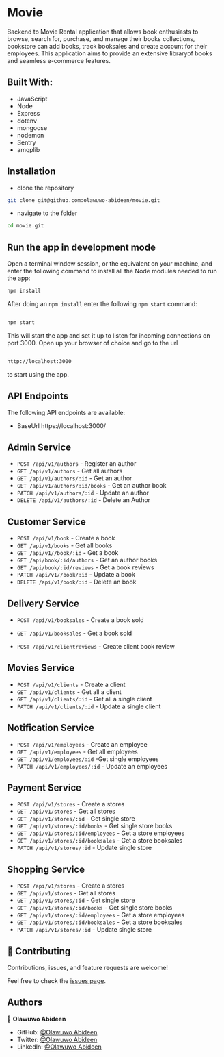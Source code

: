 # Movie

Backend to Movie Rental application that allows book enthusiasts to browse, search for, purchase, and manage their
books collections, bookstore can add books, track booksales and create account for their employees. This application aims to provide an extensive libraryof books and seamless e-commerce features.

## Built With:

- JavaScript
- Node
- Express
- dotenv
- mongoose
- nodemon
- Sentry
- amqplib

## Installation

- clone the repository

```sh
git clone git@github.com:olawuwo-abideen/movie.git
```

- navigate to the folder

```sh
cd movie.git
```

## Run the app in development mode

Open a terminal window session, or the equivalent on your machine, and enter the following command to install all the
Node modules needed to run the app:

```sh
npm install
```

After doing an `npm install` enter the following `npm start` command:

```sh

npm start

```

This will start the app and set it up to listen for incoming connections on port 3000. Open up your browser of choice
and go to the url

```sh

http://localhost:3000

```

to start using the app.

## API Endpoints

The following API endpoints are available:

- BaseUrl https://localhost:3000/

## Admin Service

- `POST /api/v1/authors` - Register an author
- `GET /api/v1/authors` - Get all authors
- `GET /api/v1/authors/:id` - Get an author
- `GET /api/v1/authors/:id/books` - Get an author book
- `PATCH /api/v1/authors/:id` - Update an author
- `DELETE /api/v1/authors/:id` - Delete an Author

## Customer Service

- `POST /api/v1/book` - Create a book
- `GET /api/v1/books` - Get all books
- `GET /api/v1//book/:id` - Get a book
- `GET /api/book/:id/authors` - Get an author books
- `GET /api/book/:id/reviews` - Get a book reviews
- `PATCH /api/v1//book/:id` - Update a book
- `DELETE /api/v1/book/:id` - Delete an book

## Delivery Service

- `POST /api/v1/booksales` - Create a book sold
- `GET /api/v1/booksales` - Get a book sold

- `POST /api/v1/clientreviews` - Create client book review


## Movies Service

- `POST /api/v1/clients` - Create a client
- `GET /api/v1/clients` - Get all a client
- `GET /api/v1/clients/:id` - Get all a single client
- `PATCH /api/v1/clients/:id` - Update a single client


## Notification Service

- `POST /api/v1/employees` - Create an employee
- `GET /api/v1/employees` - Get all employees
- `GET /api/v1/employees/:id` -Get single employees
- `PATCH /api/v1/employees/:id` - Update an employees



## Payment Service

- `POST /api/v1/stores` - Create a stores
- `GET /api/v1/stores` - Get all stores
- `GET /api/v1/stores/:id` - Get single store
- `GET /api/v1/stores/:id/books` - Get single store books
- `GET /api/v1/stores/:id/employees` - Get a store employees
- `GET /api/v1/stores/:id/booksales` - Get a store booksales
- `PATCH /api/v1/stores/:id` - Update single store

## Shopping Service

- `POST /api/v1/stores` - Create a stores
- `GET /api/v1/stores` - Get all stores
- `GET /api/v1/stores/:id` - Get single store
- `GET /api/v1/stores/:id/books` - Get single store books
- `GET /api/v1/stores/:id/employees` - Get a store employees
- `GET /api/v1/stores/:id/booksales` - Get a store booksales
- `PATCH /api/v1/stores/:id` - Update single store

## 🤝 Contributing

Contributions, issues, and feature requests are welcome!

Feel free to check the [issues page](https://github.com/olawuwo-abideen/movie/issues).

## Authors

👤 **Olawuwo Abideen**

- GitHub: [@Olawuwo Abideen](https://github.com/olawuwo-abideen)
- Twitter: [@Olawuwo Abideen](https://twitter.com/olawuwo_abideen)
- LinkedIn: [@Olawuwo Abideen](https://www.linkedin.com/in/olawuwo-abideen/)
